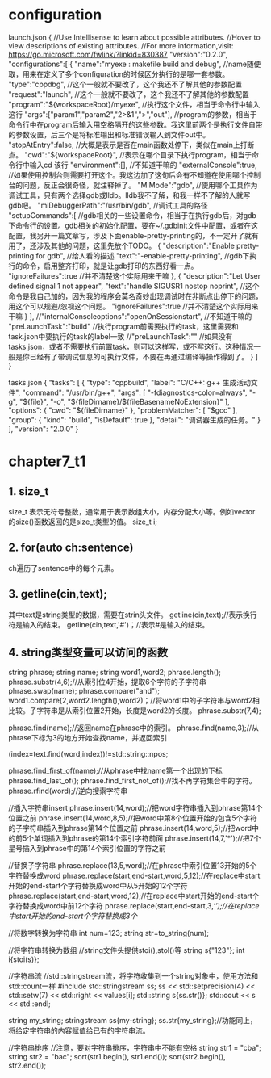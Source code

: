 # configuration
launch.json
{
    //Use Intellisense to learn about possible attributes.
    //Hover to view descriptions of existing attributes.
    //For more information,visit: https://go.microsoft.com/fwlink/?linkid=830387
    "version":"0.2.0",
    "configurations":[
        {
            "name":"myexe : makefile build and debug",    //name随便取，用来在定义了多个configuration的时候区分执行的是哪一套参数。
            "type":"cppdbg",        //这个一般就不要改了，这个我还不了解其他的参数配置
            "request":"launch",    //这个一般就不要改了，这个我还不了解其他的参数配置
            "program":"${workspaceRoot}/myexe",    //执行这个文件，相当于命令行中输入这行
            "args":["param1","param2","2>&1",">","out"],    //program的参数，相当于命令行中在program后输入用空格隔开的这些参数。我这里前两个是执行文件自带的参数设置，后三个是将标准输出和标准错误输入到文件out中。
            "stopAtEntry":false,    //大概是表示是否在main函数处停下，类似在main上打断点。
            "cwd":"${workspaceRoot}",    //表示在哪个目录下执行program，相当于命令行中输入cd 该行
            "environment":[],            //不知道干嘛的
            "externalConsole":true,    //如果使用控制台则需要打开这个。我这边加了这句后会有不知道在使用哪个控制台的问题，反正会很奇怪，就注释掉了。
            "MIMode":"gdb",            //使用哪个工具作为调试工具，只有两个选择gdb或lldb。lldb我不了解，和我一样不了解的人就写gdb吧。
            "miDebuggerPath":"/usr/bin/gdb",    //调试工具的路径
            "setupCommands":[    //gdb相关的一些设置命令，相当于在执行gdb后，对gdb下命令行的设置。gdb相关的初始化配置，要在~/.gdbinit文件中配置，或者在这配置，我另开一篇文章写，涉及下面enable-pretty-printing的，不一定开了就有用了，还涉及其他的问题，这里先放个TODO。
                {
                    "description":"Enable pretty-printing for gdb",    //给人看的描述
                    "text":"-enable-pretty-printing",        //gdb下执行的命令，启用整齐打印，就是让gdb打印的东西好看一点。
                    "ignoreFailures":true        //并不清楚这个实际用来干嘛
                },
                {
                    "description":"Let User defined signal 1 not appear",
                    "text":"handle SIGUSR1 nostop noprint",    //这个命令是我自己加的，因为我的程序会莫名奇妙出现调试时在非断点出停下的问题，用这个可以规避/忽视这个问题。
                    "ignoreFailures":true        //并不清楚这个实际用来干嘛
                }
            ],
            //"internalConsoleoptions":"openOnSessionstart",    //不知道干嘛的
            "preLaunchTask":"build"    //执行program前需要执行的task，这里需要和task.json中要执行的task的label一致
            //"preLaunchTask":""        //如果没有tasks.json，或者不需要执行前置task，则可以这样写，或不写这行。这种情况一般是你已经有了带调试信息的可执行文件，不要在再通过编译等操作得到了。
        }
    ]
}


tasks.json
{
    "tasks": [
        {
            "type": "cppbuild",
            "label": "C/C++: g++ 生成活动文件",
            "command": "/usr/bin/g++",
            "args": [
                "-fdiagnostics-color=always",
                "-g",
                "${file}",
                "-o",
                "${fileDirname}/${fileBasenameNoExtension}"
            ],
            "options": {
                "cwd": "${fileDirname}"
            },
            "problemMatcher": [
                "$gcc"
            ],
            "group": {
                "kind": "build",
                "isDefault": true
            },
            "detail": "调试器生成的任务。"
        }
    ],
    "version": "2.0.0"
}




# chapter7_t1
## 1. size_t
size_t 表示无符号整数，通常用于表示数组大小，内存分配大小等。例如vector 的size()函数返回的是size_t类型的值。
size_t i;

## 2. for(auto ch:sentence)
ch遍历了sentence中的每个元素。

## 3. getline(cin,text);
其中text是string类型的数据，需要在strin头文件。
getline(cin,text);//表示换行符是输入的结束。
getline(cin,text,'#')；//表示#是输入的结束。

## 4. string类型变量可以访问的函数
string phrase;
string name;
string word1,word2;
phrase.length();
phrase.substr(4,6);//从索引位4开始，提取6个字符的子字符串
phrase.swap(name);
phrase.compare("and");
word1.compare(2,word2.length(),word2)；//将word1中的子字符串与word2相比较。子字符串是从索引位置2开始，长度是word2的长度。
phrase.substr(7,4);

phrase.find(name);//返回name在phrase中的索引。
phrase.find(name,3);//从phrase下标为3的地方开始查找name，并返回索引

(index=text.find(word,index))!=std::string::npos;

phrase.find_first_of(name);//从phrase中找name第一个出现的下标
phrase.find_last_of();
phrase.find_first_not_of();//找不再字符集合中的字符。
phrase.rfind(word);//逆向搜索字符串

//插入字符串insert
phrase.insert(14,word);//把word字符串插入到phrase第14个位置之前
phrase.insert(14,word,8,5);//把word中第8个位置开始的包含5个字符的子字符串插入到phrase第14个位置之前
phrase.insert(14,word,5);//把word中的前5个单词插入到phrase的第14个索引字符前面
phrase.insert(14,7,'*');//把7个星号插入到phrase中的第14个索引位置的字符之前


//替换子字符串
phrase.replace(13,5,word);//在phrase中索引位置13开始的5个字符替换成word
phrase.replace(start,end-start,word,5,12);//在replace中start开始的end-start个字符替换成word中从5开始的12个字符
phrase.replace(start,end-start,word,12);//在replace中start开始的end-start个字符替换成word中前12个字符
phrase.replace(start,end-start,3,‘*’);//在replace中start开始的end-start个字符替换成3个*


//将数字转换为字符串
int num=123;
string str=to_string(num);

//将字符串转换为数组
//string文件头提供stoi(),stol()等
string s{"123"};
int i{stoi(s)};


//字符串流
//std::stringstream流，将字符收集到一个string对象中，使用方法和std::count一样
#include <sstream>
std::stringstream ss;
ss << std::setprecision(4) << std::setw(7) << std::right << values[i];
std::string s{ss.str()};
std::cout << s  << std::endl;

string my_string;
stringstream ss{my-string};
ss.str{my_string};//功能同上，将给定字符串的内容赋值给已有的字符串流。


//字符串排序
//注意，要对字符串排序，字符串中不能有空格
string str1 = "cba";
string str2 = "bac";
sort(str1.begin(), str1.end());
sort(str2.begin(), str2.end());



